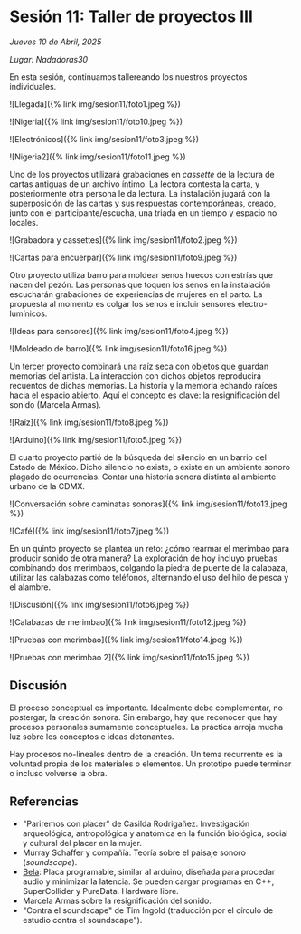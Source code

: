 # Sesión 11: Taller de proyectos III

_Jueves 10 de Abril, 2025_

_Lugar: Nadadoras30_

En esta sesión, continuamos tallereando los nuestros proyectos individuales.

![Llegada]({% link img/sesion11/foto1.jpeg %})

![Nigeria]({% link img/sesion11/foto10.jpeg %})

![Electrónicos]({% link img/sesion11/foto3.jpeg %})

![Nigeria2]({% link img/sesion11/foto11.jpeg %})

Uno de los proyectos utilizará grabaciones en _cassette_ de la lectura de cartas antiguas
de un archivo íntimo. La lectora contesta la carta, y posteriormente otra persona le da lectura.
La instalación jugará con la superposición de las cartas y sus respuestas contemporáneas,
creado, junto con el participante/escucha, una triada en un tiempo y espacio no locales.

![Grabadora y cassettes]({% link img/sesion11/foto2.jpeg %})

![Cartas para encuerpar]({% link img/sesion11/foto9.jpeg %})

Otro proyecto utiliza barro para moldear senos huecos con estrías que nacen del pezón.
Las personas que toquen los senos en la instalación escucharán grabaciones de experiencias de mujeres
en el parto. La propuesta al momento es colgar los senos e incluir sensores electro-lumínicos.

![Ideas para sensores]({% link img/sesion11/foto4.jpeg %})

![Moldeado de barro]({% link img/sesion11/foto16.jpeg %})

Un tercer proyecto combinará una raíz seca con objetos que guardan memorias del artista.
La interacción con dichos objetos reproducirá recuentos de dichas memorias. La historia y la memoria
echando raíces hacia el espacio abierto. Aquí el concepto es clave: la resignificación del sonido (Marcela Armas).

![Raíz]({% link img/sesion11/foto8.jpeg %})

![Arduino]({% link img/sesion11/foto5.jpeg %})

El cuarto proyecto partió de la búsqueda del silencio en un barrio del Estado de México.
Dicho silencio no existe, o existe en un ambiente sonoro plagado de ocurrencias.
Contar una historia sonora distinta al ambiente urbano de la CDMX.

![Conversación sobre caminatas sonoras]({% link img/sesion11/foto13.jpeg %})

![Café]({% link img/sesion11/foto7.jpeg %})

En un quinto proyecto se plantea un reto: ¿cómo rearmar el merimbao para producir sonido de otra manera?
La exploración de hoy incluyo pruebas combinando dos merimbaos, colgando la piedra de puente de la calabaza,
utilizar las calabazas como teléfonos, alternando el uso del hilo de pesca y el alambre.

![Discusión]({% link img/sesion11/foto6.jpeg %})

![Calabazas de merimbao]({% link img/sesion11/foto12.jpeg %})

![Pruebas con merimbao]({% link img/sesion11/foto14.jpeg %})

![Pruebas con merimbao 2]({% link img/sesion11/foto15.jpeg %})

## Discusión

El proceso conceptual es importante. Idealmente debe complementar, no postergar, la creación sonora.
Sin embargo, hay que reconocer que hay procesos personales sumamente conceptuales.
La práctica arroja mucha luz sobre los conceptos e ideas detonantes.

Hay procesos no-lineales dentro de la creación. Un tema recurrente es la voluntad propia de los materiales
o elementos. Un prototipo puede terminar o incluso volverse la obra.


## Referencias

* "Pariremos con placer" de Casilda Rodrigañez. Investigación arqueológica, antropológica y anatómica en la función biológica, social y cultural del placer en la mujer.
* Murray Schaffer y compañía: Teoría sobre el paisaje sonoro (_soundscape_).
* [Bela](https://bela.io/): Placa programable, similar al arduino, diseñada para procedar audio y minimizar la latencia. Se pueden cargar programas en C++, SuperCollider y PureData. Hardware libre.
* Marcela Armas sobre la resignificación del sonido.
* "Contra el soundscape" de Tim Ingold  (traducción por el círculo de estudio contra el soundscape").
